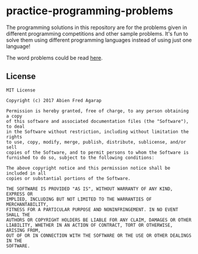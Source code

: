 # practice-programming-problems
The programming solutions in this repository are for the problems given in different programming competitions and other sample problems.
It's fun to solve them using different programming languages instead of using just one language!

The word problems could be read <a href="https://github.com/AFAgarap/practice-programming-problems/blob/master/Problems.docx">here</a>.

## License
```
MIT License

Copyright (c) 2017 Abien Fred Agarap

Permission is hereby granted, free of charge, to any person obtaining a copy
of this software and associated documentation files (the "Software"), to deal
in the Software without restriction, including without limitation the rights
to use, copy, modify, merge, publish, distribute, sublicense, and/or sell
copies of the Software, and to permit persons to whom the Software is
furnished to do so, subject to the following conditions:

The above copyright notice and this permission notice shall be included in all
copies or substantial portions of the Software.

THE SOFTWARE IS PROVIDED "AS IS", WITHOUT WARRANTY OF ANY KIND, EXPRESS OR
IMPLIED, INCLUDING BUT NOT LIMITED TO THE WARRANTIES OF MERCHANTABILITY,
FITNESS FOR A PARTICULAR PURPOSE AND NONINFRINGEMENT. IN NO EVENT SHALL THE
AUTHORS OR COPYRIGHT HOLDERS BE LIABLE FOR ANY CLAIM, DAMAGES OR OTHER
LIABILITY, WHETHER IN AN ACTION OF CONTRACT, TORT OR OTHERWISE, ARISING FROM,
OUT OF OR IN CONNECTION WITH THE SOFTWARE OR THE USE OR OTHER DEALINGS IN THE
SOFTWARE.
```

